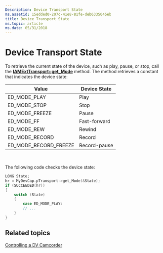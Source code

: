```yaml
---
Description: Device Transport State
ms.assetid: 15edded0-207c-41e8-81fe-deb6335045eb
title: Device Transport State
ms.topic: article
ms.date: 05/31/2018
---
```


# Device Transport State

To retrieve the current state of the device, such as play, pause, or stop, call the [**IAMExtTransport::get\_Mode**](/windows/desktop/api/Strmif/nf-strmif-iamexttransport-get_mode) method. The method retrieves a constant that indicates the device state:



| Value                    | Device State |
|--------------------------|--------------|
| ED\_MODE\_PLAY           | Play         |
| ED\_MODE\_STOP           | Stop         |
| ED\_MODE\_FREEZE         | Pause        |
| ED\_MODE\_FF             | Fast-forward |
| ED\_MODE\_REW            | Rewind       |
| ED\_MODE\_RECORD         | Record       |
| ED\_MODE\_RECORD\_FREEZE | Record-pause |



 

The following code checks the device state:


```C++
LONG State;
hr = MyDevCap.pTransport->get_Mode(&State);
if (SUCCEEDED(hr))
{
    switch (State)
    {
        case ED_MODE_PLAY:
        // ... 
    }
}
```



## Related topics

<dl> <dt>

[Controlling a DV Camcorder](controlling-a-dv-camcorder.md)
</dt> </dl>

 

 



